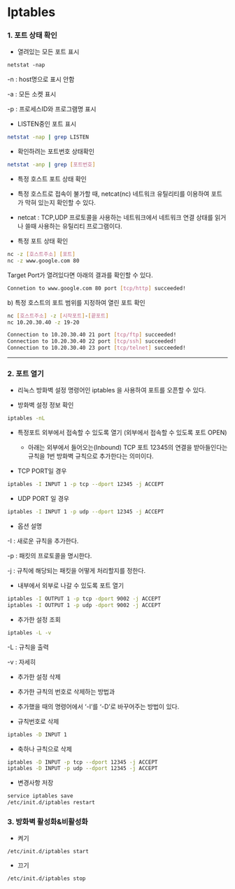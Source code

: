 # Iptables

### 1. 포트 상태 확인

- 열려있는 모든 포트 표시

```html
netstat -nap
```

 -n : host명으로 표시 안함

 -a : 모든 소켓 표시 

 -p : 프로세스ID와 프로그램명 표시

- LISTEN중인 포트 표시

```bash
netstat -nap | grep LISTEN
```

- 확인하려는 포트번호 상태확인

```bash
netstat -anp | grep [포트번호]
```

- 특정 호스트 포트 상태 확인

 - 특정 호스트로 접속이 불가할 때, netcat(nc) 네트워크 유틸리티를 이용하여 포트가 막혀 있는지 확인할 수 있다.

 * netcat : TCP,UDP 프로토콜을 사용하는 네트워크에서 네트워크 연결 상태를 읽거나 쓸때 사용하는 유틸리티 프로그램이다.

- 특정 포트 상태 확인

```bash
nc -z [호스트주소] [포트]
nc -z www.google.com 80 
```

 Target Port가 열려있다면 아래의 결과를 확인할 수 있다.

```bash
Connetion to www.google.com 80 port [tcp/http] succeeded!
```

b) 특정 호스트의 포트 범위를 지정하여 열린 포트 확인

```bash
nc [호스트주소] -z [시작포트]-[끝포트]
nc 10.20.30.40 -z 19-20
```

```bash
Connection to 10.20.30.40 21 port [tcp/ftp] succeeded!
Connection to 10.20.30.40 22 port [tcp/ssh] succeeded!
Connection to 10.20.30.40 23 port [tcp/telnet] succeeded!
```

---

### 2. 포트 열기

 - 리눅스 방화벽 설정 명령어인 iptables 을 사용하여 포트를 오픈할 수 있다.

- 방화벽 설정 정보 확인

```bash
iptables -nL
```

- 특정포트 외부에서 접속할 수 있도록 열기 (외부에서 접속할 수 있도록 포트 OPEN)

  - 아래는 외부에서 들어오는(Inbound) TCP 포트 12345의 연결을 받아들인다는 규칙을 1번 방화벽 규칙으로 추가한다는 의미이다.

 

 - TCP PORT일 경우

```bash
iptables -I INPUT 1 -p tcp --dport 12345 -j ACCEPT 
```

 - UDP PORT 일 경우

```bash
iptables -I INPUT 1 -p udp --dport 12345 -j ACCEPT
```

 - 옵션 설명 

 -I : 새로운 규칙을 추가한다.

 -p : 패킷의 프로토콜을 명시한다.

 -j : 규칙에 해당되는 패킷을 어떻게 처리할지를 정한다.

- 내부에서 외부로 나갈 수 있도록 포트 열기

```bash
iptables -I OUTPUT 1 -p tcp -dport 9002 -j ACCEPT
iptables -I OUTPUT 1 -p udp -dport 9002 -j ACCEPT
```

 - 추가한 설정 조회 

```bash
iptables -L -v
```

 -L : 규칙을 출력

 -v : 자세히

- 추가한 설정 삭제

 - 추가한 규칙의 번호로 삭제하는 방법과

 - 추가했을 때의 명령어에서 ‘-I’를 ‘-D’로 바꾸어주는 방법이 있다.

- 규칙번호로 삭제

```bash
iptables -D INPUT 1
```

- 축하나 규칙으로 삭제

```bash
iptables -D INPUT -p tcp --dport 12345 -j ACCEPT
iptables -D INPUT -p udp --dport 12345 -j ACCEPT
```

- 변경사항 저장

```bash
service iptables save
/etc/init.d/iptables restart
```

### 3. 방화벽 활성화&비활성화

- 켜기

```
/etc/init.d/iptables start
```

- 끄기
```
/etc/init.d/iptables stop
```

